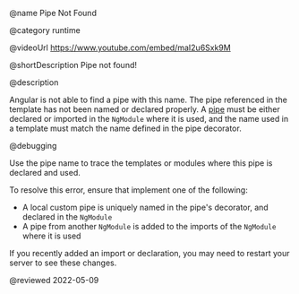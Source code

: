@name Pipe Not Found

@category runtime

@videoUrl https://www.youtube.com/embed/maI2u6Sxk9M

@shortDescription Pipe not found!

@description

Angular is not able to find a pipe with this name.
The pipe referenced in the template has not been named or declared properly.
A [pipe](guide/pipes "Transforming Data Using Pipes | Angular") must be either declared or imported in the `NgModule` where it is used, and the name used in a template must match the name defined in the pipe decorator.

@debugging

Use the pipe name to trace the templates or modules where this pipe is declared and used.

To resolve this error, ensure that implement one of the following:

*   A local custom pipe is uniquely named in the pipe's decorator, and declared in the `NgModule`
*   A pipe from another `NgModule` is added to the imports of the `NgModule` where it is used

If you recently added an import or declaration, you may need to restart your server to see these changes.

@reviewed 2022-05-09
